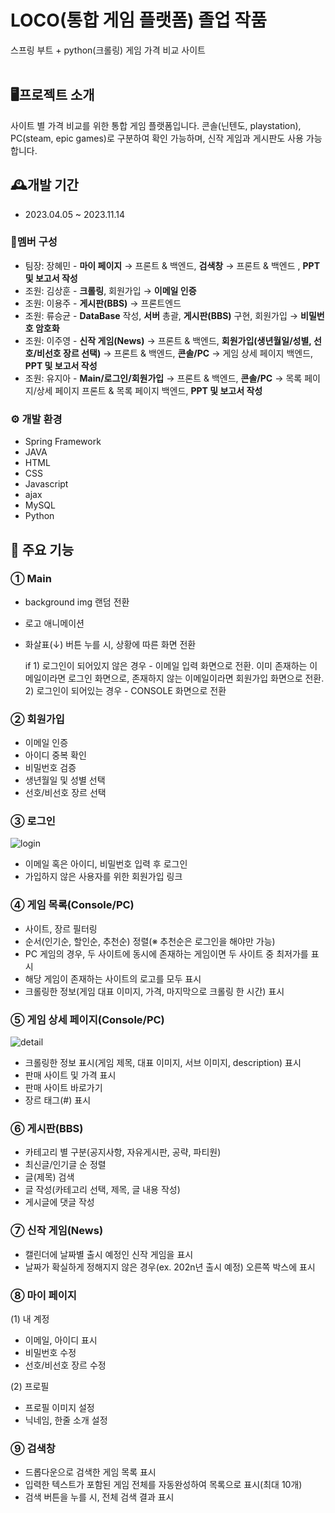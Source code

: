 # LOCO(통합 게임 플랫폼) 졸업 작품
스프링 부트 + python(크롤링) 게임 가격 비교 사이트
<br>
<br>

## 🖥프로젝트 소개
사이트 별 가격 비교를 위한 통합 게임 플랫폼입니다.
콘솔(닌텐도, playstation), PC(steam, epic games)로 구분하여 확인 가능하며, 신작 게임과 게시판도 사용 가능합니다.


## 🕰개발 기간
- 2023.04.05 ~ 2023.11.14


### 👤멤버 구성
- 팀장: 장혜민 - **마이 페이지** → 프론트 & 백엔드, **검색창** → 프론트 & 백엔드 , **PPT 및 보고서 작성**
- 조원: 김상훈 - **크롤링**, 회원가입 →  **이메일 인증** 
- 조원: 이용주 - **게시판(BBS)** → 프론트엔드
- 조원: 류승균 - **DataBase** 작성, **서버** 총괄, **게시판(BBS)** 구현, 회원가입 → **비밀번호 암호화**
- 조원: 이주영 - **신작 게임(News)** → 프론트 & 백엔드, **회원가입(생년월일/성별, 선호/비선호 장르 선택)** → 프론트 & 백엔드, **콘솔/PC** → 게임 상세 페이지 백엔드, **PPT 및 보고서 작성**
- 조원: 유지아 - **Main/로그인/회원가입** → 프론트 & 백엔드, **콘솔/PC** → 목록 페이지/상세 페이지 프론트 & 목록 페이지 백엔드, **PPT 및 보고서 작성**


### ⚙ 개발 환경
- Spring Framework
- JAVA
- HTML
- CSS
- Javascript
- ajax
- MySQL
- Python


## 📌 주요 기능
### ① Main 
- background img 랜덤 전환
- 로고 애니메이션
- 화살표(↓) 버튼 누를 시, 상황에 따른 화면 전환

  if 1) 로그인이 되어있지 않은 경우 - 이메일 입력 화면으로 전환. 이미 존재하는 이메일이라면 로그인 화면으로, 존재하지 않는 이메일이라면 회원가입 화면으로 전환. <br>
     2) 로그인이 되어있는 경우 - CONSOLE 화면으로 전환


### ② 회원가입

- 이메일 인증
- 아이디 중복 확인
- 비밀번호 검증
- 생년월일 및 성별 선택
- 선호/비선호 장르 선택


### ③ 로그인
![login](https://github.com/boomup249/Graduation_Project/assets/100755494/afb9931a-f591-4813-8a75-a3723ea9f62a)

- 이메일 혹은 아이디, 비밀번호 입력 후 로그인
- 가입하지 않은 사용자를 위한 회원가입 링크


### ④ 게임 목록(Console/PC)
- 사이트, 장르 필터링
- 순서(인기순, 할인순, 추천순) 정렬(※ 추천순은 로그인을 해야만 가능)
- PC 게임의 경우, 두 사이트에 동시에 존재하는 게임이면 두 사이트 중 최저가를 표시
- 해당 게임이 존재하는 사이트의 로고를 모두 표시
- 크롤링한 정보(게임 대표 이미지, 가격, 마지막으로 크롤링 한 시간) 표시


### ⑤ 게임 상세 페이지(Console/PC)
![detail](https://github.com/boomup249/Graduation_Project/assets/100755494/e9ba48ce-8d3b-4ecf-ab56-d11bbffa83fa)

- 크롤링한 정보 표시(게임 제목, 대표 이미지, 서브 이미지, description) 표시
- 판매 사이트 및 가격 표시
- 판매 사이트 바로가기
- 장르 태그(#) 표시


### ⑥ 게시판(BBS)
- 카테고리 별 구분(공지사항, 자유게시판, 공략, 파티원)
- 최신글/인기글 순 정렬
- 글(제목) 검색
- 글 작성(카테고리 선택, 제목, 글 내용 작성)
- 게시글에 댓글 작성


### ⑦ 신작 게임(News)
- 캘린더에 날짜별 출시 예정인 신작 게임을 표시
- 날짜가 확실하게 정해지지 않은 경우(ex. 202n년 출시 예정) 오른쪽 박스에 표시


### ⑧ 마이 페이지
(1) 내 계정
  - 이메일, 아이디 표시
  - 비밀번호 수정
  - 선호/비선호 장르 수정

(2) 프로필
  - 프로필 이미지 설정
  - 닉네임, 한줄 소개 설정


### ⑨ 검색창
- 드롭다운으로 검색한 게임 목록 표시
- 입력한 텍스트가 포함된 게임 전체를 자동완성하여 목록으로 표시(최대 10개)
- 검색 버튼을 누를 시, 전체 검색 결과 표시
